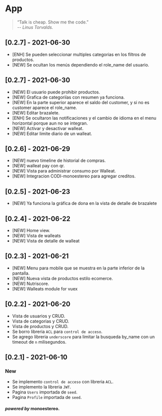 # App

>“Talk is cheap. Show me the code.”\
> -- <cite>Linus Torvalds.</cite>

## [0.2.7] - 2021-06-30
- [ENH] Se pueden seleccionar multiples categorias en los filtros de productos.
- [NEW] Se ocultan los menús dependiendo el role_name del usuario.

## [0.2.7] - 2021-06-30
- [NEW] El usuario puede prohibir productos.
- [NEW] Grafica de categoriías con resumen ya funciona.
- [NEW] En la parte superior aparece el saldo del customer, y si no es customer aparece el role_name.
- [NEW] Editar brazalete.
- [ENH] Se ocultaron las notificaciones y el cambio de idioma en el menu horizontal porque aun no se integran.
- [NEW] Activar y desactivar walleat.
- [NEW] Editar limite diario de un walleat.

## [0.2.6] - 2021-06-29
- [NEW] nuevo timeline de historial de compras.
- [NEW] walleat pay con qr.
- [NEW] Vista para administrar consumo por Walleat.
- [NEW] Integracion CODI-monoestereo para agregar creditos.

## [0.2.5] - 2021-06-23
- [NEW] Ya funciona la gráfica de dona en la vista de detalle de brazalete

## [0.2.4] - 2021-06-22
- [NEW] Home view.
- [NEW] Vista de walleats
- [NEW] Vista de detalle de walleat

## [0.2.3] - 2021-06-21
- [NEW] Menu para mobile que se muestra en la parte inferior de la pantalla.
- [NEW] Nueva vista de productos estilo ecomerce.
- [NEW] Nutriscore.
- [NEW] Walleats module for vuex

## [0.2.2] - 2021-06-20
- Vista de usuarios y CRUD.
- Vista de categorias y CRUD.
- Vista de productos y CRUD.
- Se borro libreria `ACL` para `control de acceso`.
- Se agrego libreria `underscore` para limitar la busqueda by_name con un timeout de `n` milisegundos.

## [0.2.1] - 2021-06-10
### New
- Se implemento `control de acceso` con libreria `ACL`.
- Se implemento la libreria `JWT`.
- Pagina `Users` importada de `seed`.
- Pagina `Profile` importada de `seed`.

#### _powered by_ monoestereo.